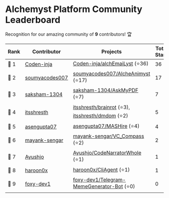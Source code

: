 
# Alchemyst Platform Community Leaderboard

Recognition for our amazing community of **9** contributors! 🏆

| **Rank** | **Contributor** | **Projects** | **Total Stars** |
| -------------- | -------------- | ------------ | --------------- |
| 🥇 1 | [Coden-inja](https://github.com/Coden-inja) | [Coden-inja/alchEmaiLyst](https://github.com/Coden-inja/alchEmaiLyst) (⭐36) | 36 |
| 🥈 2 | [soumyacodes007](https://github.com/soumyacodes007) | [soumyacodes007/AlcheAnimyst](https://github.com/soumyacodes007/AlcheAnimyst) (⭐17) | 17 |
| 🥉 3 | [saksham-1304](https://github.com/saksham-1304) | [saksham-1304/AskMyPDF](https://github.com/saksham-1304/AskMyPDF) (⭐7) | 7 |
| 🌟 4 | [itsshresth](https://github.com/itsshresth) | [itsshresth/brainrot](https://github.com/itsshresth/brainrot) (⭐3), [itsshresth/dmdom](https://github.com/itsshresth/dmdom) (⭐2) | 5 |
| 🌟 5 | [asengupta07](https://github.com/asengupta07) | [asengupta07/MASHire](https://github.com/asengupta07/MASHire) (⭐4) | 4 |
| 🌟 6 | [mayank-sengar](https://github.com/mayank-sengar) | [mayank-sengar/VC_Compass](https://github.com/mayank-sengar/VC_Compass) (⭐2) | 2 |
| 🌟 7 | [Ayushjo](https://github.com/Ayushjo) | [Ayushjo/CodeNarratorWhole](https://github.com/Ayushjo/CodeNarratorWhole) (⭐1) | 1 |
| 🌟 8 | [haroon0x](https://github.com/haroon0x) | [haroon0x/CliAgent](https://github.com/haroon0x/CliAgent) (⭐1) | 1 |
| 🌟 9 | [foxy-dev1](https://github.com/foxy-dev1) | [foxy-dev1/Telegram-MemeGenerator-Bot](https://github.com/foxy-dev1/Telegram-MemeGenerator-Bot) (⭐0) | 0 |

